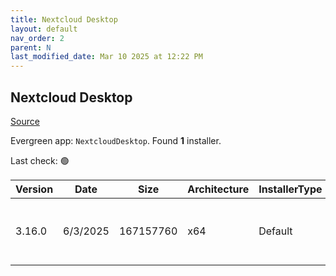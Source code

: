 ```yaml
---
title: Nextcloud Desktop
layout: default
nav_order: 2
parent: N
last_modified_date: Mar 10 2025 at 12:22 PM
---
```


## Nextcloud Desktop

[Source](https://github.com/nextcloud-releases/desktop)

Evergreen app: `NextcloudDesktop`. Found **1** installer.

Last check: 🟢

| Version | Date     | Size      | Architecture | InstallerType | Type | URI                                                                                                                                                                                                  |
| ------- | -------- | --------- | ------------ | ------------- | ---- | ---------------------------------------------------------------------------------------------------------------------------------------------------------------------------------------------------- |
| 3.16.0  | 6/3/2025 | 167157760 | x64          | Default       | msi  | [https://github.com/nextcloud-releases/desktop/releases/download/v3.16.0/Nextcloud-3.16.0-x64.msi](https://github.com/nextcloud-releases/desktop/releases/download/v3.16.0/Nextcloud-3.16.0-x64.msi) |
